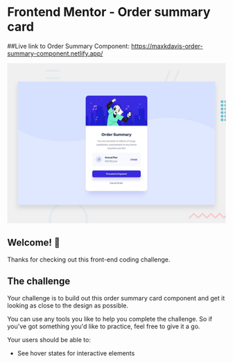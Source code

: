 # Frontend Mentor - Order summary card

##Live link to Order Summary Component: https://maxkdavis-order-summary-component.netlify.app/

![Design preview for the Order summary card coding challenge](./design/desktop-preview.jpg)

## Welcome! 👋

Thanks for checking out this front-end coding challenge.


## The challenge

Your challenge is to build out this order summary card component and get it looking as close to the design as possible.

You can use any tools you like to help you complete the challenge. So if you've got something you'd like to practice, feel free to give it a go.

Your users should be able to:

- See hover states for interactive elements
